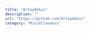 ```yaml
---
title: "AltayAkkus"
description: ""
url: "https://github.com/AltayAkkus"
category: "Miscellaneous"
---
```

